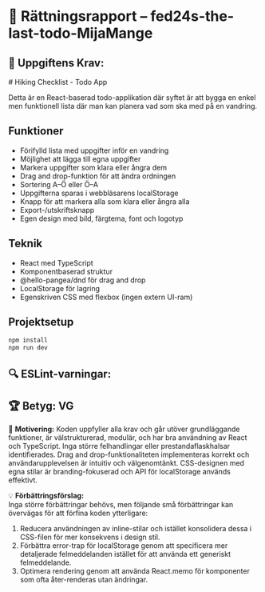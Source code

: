 # 📌 Rättningsrapport – fed24s-the-last-todo-MijaMange

## 🎯 Uppgiftens Krav:
﻿# Hiking Checklist - Todo App

Detta är en React-baserad todo-applikation där syftet är att bygga en enkel men funktionell lista där man kan planera vad som ska med på en vandring.

## Funktioner

- Förifylld lista med uppgifter inför en vandring
- Möjlighet att lägga till egna uppgifter
- Markera uppgifter som klara eller ångra dem
- Drag and drop-funktion för att ändra ordningen
- Sortering A–Ö eller Ö–A
- Uppgifterna sparas i webbläsarens localStorage
- Knapp för att markera alla som klara eller ångra alla
- Export-/utskriftsknapp
- Egen design med bild, färgtema, font och logotyp

## Teknik

- React med TypeScript
- Komponentbaserad struktur
- @hello-pangea/dnd för drag and drop
- LocalStorage för lagring
- Egenskriven CSS med flexbox (ingen extern UI-ram)

## Projektsetup

```bash
npm install
npm run dev
```


## 🔍 ESLint-varningar:


## 🏆 **Betyg: VG**
📌 **Motivering:** Koden uppfyller alla krav och går utöver grundläggande funktioner, är välstrukturerad, modulär, och har bra användning av React och TypeScript. Inga större felhandlingar eller prestandaflaskhalsar identifierades. Drag and drop-funktionaliteten implementeras korrekt och användarupplevelsen är intuitiv och välgenomtänkt. CSS-designen med egna stilar är branding-fokuserad och API för localStorage används effektivt.

💡 **Förbättringsförslag:**  
Inga större förbättringar behövs, men följande små förbättringar kan övervägas för att förfina koden ytterligare: 
1. Reducera användningen av inline-stilar och istället konsolidera dessa i CSS-filen för mer konsekvens i design stil.
2. Förbättra error-trap för localStorage genom att specificera mer detaljerade felmeddelanden istället för att använda ett generiskt felmeddelande.
3. Optimera rendering genom att använda React.memo för komponenter som ofta åter-renderas utan ändringar.